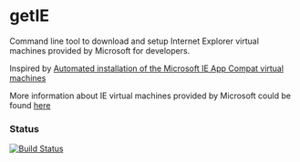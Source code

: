 # getIE
Command line tool to download and setup Internet Explorer virtual machines provided by Microsoft for developers.

Inspired by [Automated installation of the Microsoft IE App Compat virtual machines](http://xdissent.github.com/ievms)

More information about IE virtual machines provided by Microsoft could be found [here](https://dev.windows.com/en-us/microsoft-edge/tools/vms/windows/)

### Status
[![Build Status](https://travis-ci.org/artemdevel/getIE.svg)](https://travis-ci.org/artemdevel/getIE)
